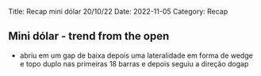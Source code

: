 Title: Recap mini dólar 20/10/22
Date: 2022-11-05
Category: Recap

## Mini dólar - trend from the open

* abriu em um gap de baixa depois uma lateralidade em forma de wedge e topo duplo nas primeiras 18 barras e depois seguiu a direção dogap

